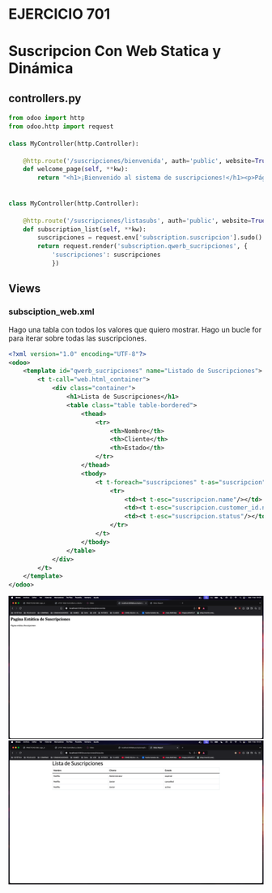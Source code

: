 # EJERCICIO 701

# Suscripcion Con Web Statica y Dinámica

## controllers.py

```python
from odoo import http
from odoo.http import request

class MyController(http.Controller):

    @http.route('/suscripciones/bienvenida', auth='public', website=True)
    def welcome_page(self, **kw):
        return "<h1>¡Bienvenido al sistema de suscripciones!</h1><p>Página estática Suscripciones</p>"


class MyController(http.Controller):

    @http.route('/suscripciones/listasubs', auth='public', website=True)
    def subscription_list(self, **kw):
        suscripciones = request.env['subscription.suscripcion'].sudo().search([])
        return request.render('subscription.qwerb_sucripciones', {
            'suscripciones': suscripciones
            })
```
## Views
### subsciption_web.xml

Hago una tabla con todos los valores que quiero mostrar.
Hago un bucle for para iterar sobre todas las suscripciones.

```xml
<?xml version="1.0" encoding="UTF-8"?>
<odoo>
    <template id="qwerb_sucripciones" name="Listado de Suscripciones">
        <t t-call="web.html_container">
            <div class="container">
                <h1>Lista de Suscripciones</h1>
                <table class="table table-bordered">
                    <thead>
                        <tr>
                            <th>Nombre</th>
                            <th>Cliente</th>
                            <th>Estado</th>
                        </tr>
                    </thead>
                    <tbody>
                        <t t-foreach="suscripciones" t-as="suscripcion">
                            <tr>
                                <td><t t-esc="suscripcion.name"/></td>
                                <td><t t-esc="suscripcion.customer_id.name"/></td>
                                <td><t t-esc="suscripcion.status"/></td>
                            </tr>
                        </t>
                    </tbody>
                </table>
            </div>
        </t>
    </template>
</odoo>

```

![Web Estatica](image.png)
![Web Dinamica](image-1.png)